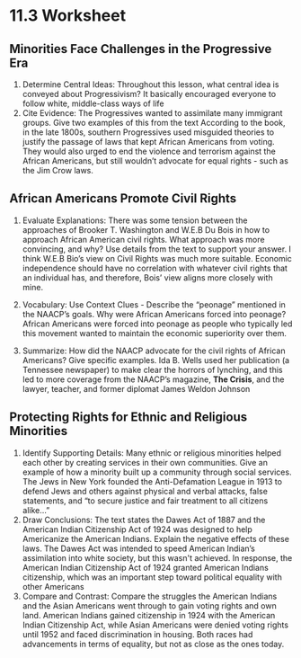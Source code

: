 # 11.3 Worksheet

## Minorities Face Challenges in the Progressive Era

1. Determine Central Ideas: Throughout this lesson, what central idea is conveyed about Progressivism?
   It basically encouraged everyone to follow white, middle-class ways of life
2. Cite Evidence: The Progressives wanted to assimilate many immigrant groups. Give two examples of this from the text
   According to the book, in the late 1800s, southern Progressives used misguided theories to justify the passage of laws that kept African Americans from voting. They would also urged to end the violence and terrorism against the African Americans, but still wouldn’t advocate for equal rights - such as the Jim Crow laws.

## African Americans Promote Civil Rights

1. Evaluate Explanations: There was some tension between the approaches of Brooker T. Washington and W.E.B Du Bois in how to approach African American civil rights. What approach was more convincing, and why? Use details from the text to support your answer.
   I think W.E.B Bio’s view on Civil Rights was much more suitable. Economic independence should have no correlation with whatever civil rights that an individual has, and therefore, Bois’ view aligns more closely with mine.

2. Vocabulary: Use Context Clues - Describe the “peonage” mentioned in the NAACP’s goals. Why were African Americans forced into peonage?
   African Americans were forced into peonage as people who typically led this movement wanted to maintain the economic superiority over them.
3. Summarize: How did the NAACP advocate for the civil rights of African Americans? Give specific examples.
   Ida B. Wells used her publication (a Tennessee newspaper) to make clear the horrors of lynching, and this led to more coverage from the NAACP’s magazine, **********The Crisis**********, and the lawyer, teacher, and former diplomat James Weldon Johnson

## Protecting Rights for Ethnic and Religious Minorities

1. Identify Supporting Details: Many ethnic or religious minorities helped each other by creating services in their own communities. Give an example of how a minority built up a community through social services.
   The Jews in New York founded the Anti-Defamation League in 1913 to defend Jews and others against physical and verbal attacks, false statements, and “to secure justice and fair treatment to all citizens alike…”
2. Draw Conclusions: The text states the Dawes Act of 1887 and the American Indian Citizenship Act of 1924 was designed to help Americanize the American Indians. Explain the negative effects of these laws.
   The Dawes Act was intended to speed American Indian’s assimilation into white society, but this wasn't achieved. In response, the American Indian Citizenship Act of 1924 granted American Indians citizenship, which was an important step toward political equality with other Americans
3. Compare and Contrast: Compare the struggles the American Indians and the Asian Americans went through to gain voting rights and own land.
   American Indians gained citizenship in 1924 with the American Indian Citizenship Act, while Asian Americans were denied voting rights until 1952 and faced discrimination in housing. Both races had advancements in terms of equality, but not as close as the ones today.